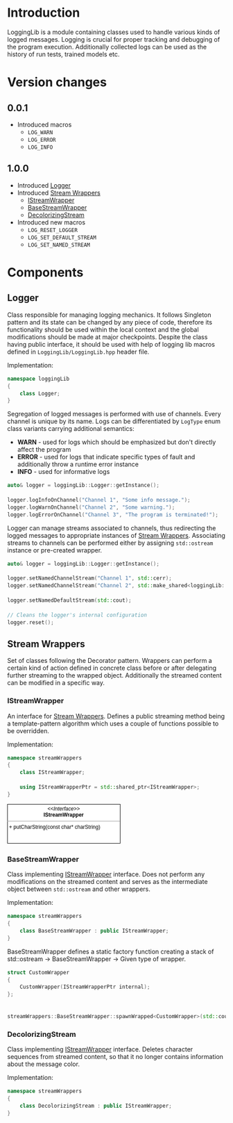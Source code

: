 # Introduction

LoggingLib is a module containing classes used to handle various kinds of logged messages. Logging is crucial for proper tracking and debugging of the program execution. Additionally collected logs can be used as the history of run tests, trained models etc.

# Version changes

## 0.0.1

- Introduced macros
    - `LOG_WARN`
    - `LOG_ERROR`
    - `LOG_INFO`

## 1.0.0

- Introduced [Logger](#logger)
- Introduced [Stream Wrappers](#stream-wrappers)
    - [IStreamWrapper](#istreamwrapper)
    - [BaseStreamWrapper](#basestreamwrapper)
    - [DecolorizingStream](#decolorizingstream)
- Introduced new macros
    - `LOG_RESET_LOGGER`
    - `LOG_SET_DEFAULT_STREAM`
    - `LOG_SET_NAMED_STREAM`

# Components

## Logger

Class responsible for managing logging mechanics. It follows Singleton pattern and its state can be changed by any piece of code, therefore its functionality should be used within the local context and the global modifications should be made at major checkpoints. Despite the class having public interface, it should be used with help of logging lib macros defined in `LoggingLib/LoggingLib.hpp` header file.

Implementation:
```cpp
namespace loggingLib
{
    class Logger;
}
```

Segregation of logged messages is performed with use of channels. Every channel is unique by its name. Logs can be differentiated by `LogType` enum class variants carrying additional semantics:

- **WARN** - used for logs which should be emphasized but don't directly affect the program
- **ERROR** - used for logs that indicate specific types of fault and additionally throw a runtime error instance
- **INFO** - used for informative logs


```cpp
auto& logger = loggingLib::Logger::getInstance();

logger.logInfoOnChannel("Channel 1", "Some info message.");
logger.logWarnOnChannel("Channel 2", "Some warning.");
logger.logErrorOnChannel("Channel 3", "The program is terminated!");
```

Logger can manage streams associated to channels, thus redirecting the logged messages to appropriate instances of [Stream Wrappers](#Stream-Wrappers). Associating streams to channels can be performed either by assigning `std::ostream` instance or pre-created wrapper.

```cpp
auto& logger = loggingLib::Logger::getInstance();

logger.setNamedChannelStream("Channel 1", std::cerr);
logger.setNamedChannelStream("Channel 2", std::make_shared<loggingLib::BaseStreamWrapper>(std::cout));

logger.setNamedDefaultStream(std::cout);

// Cleans the logger's internal configuration
logger.reset();
```

## Stream Wrappers

Set of classes following the Decorator pattern. Wrappers can perform a certain kind of action defined in concrete class before or after delegating further streaming to the wrapped object. Additionally the streamed content can be modified in a specific way.

### IStreamWrapper

An interface for [Stream Wrappers](#stream-wrappers). Defines a public streaming method being a template-pattern algorithm which uses a couple of functions possible to be overridden.

Implementation:
```cpp
namespace streamWrappers
{
    class IStreamWrapper;

    using IStreamWrapperPtr = std::shared_ptr<IStreamWrapper>;
}
```

![IStreamWrapper interface](./res/IStreamWrapperInterface.drawio.png)


### BaseStreamWrapper

Class implementing [IStreamWrapper](#istreamwrapper) interface. Does not perform any modifications on the streamed content and serves as the intermediate object between `std::ostream` and other wrappers.

Implementation:
```cpp
namespace streamWrappers
{
    class BaseStreamWrapper : public IStreamWrapper;
}
```

BaseStreamWrapper defines a static factory function creating a stack of std::ostream -> BaseStreamWrapper -> Given type of wrapper.

```cpp
struct CustomWrapper
{
    CustomWrapper(IStreamWrapperPtr internal);
};


streamWrappers::BaseStreamWrapper::spawnWrapped<CustomWrapper>(std::cout);
```

### DecolorizingStream

Class implementing [IStreamWrapper](#istreamwrapper) interface. Deletes character sequences from streamed content, so that it no longer contains information about the message color.


Implementation:
```cpp
namespace streamWrappers
{
    class DecolorizingStream : public IStreamWrapper;
}
```
